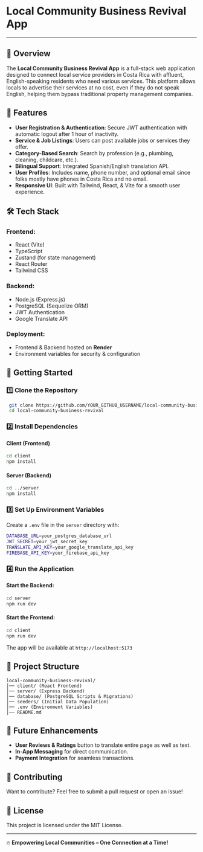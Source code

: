 # Local Community Business Revival App

---

## 📌 Overview
The **Local Community Business Revival App** is a full-stack web application designed to connect local service providers in Costa Rica with affluent, English-speaking residents who need various services. This platform allows locals to advertise their services at no cost, even if they do not speak English, helping them bypass traditional property management companies.

## 🎯 Features
- **User Registration & Authentication**: Secure JWT authentication with automatic logout after 1 hour of inactivity.
- **Service & Job Listings**: Users can post available jobs or services they offer.
- **Category-Based Search**: Search by profession (e.g., plumbing, cleaning, childcare, etc.).
- **Bilingual Support**: Integrated Spanish/English translation API.
- **User Profiles**: Includes name, phone number, and optional email since folks mostly have phones in Costa Rica and no email.
- **Responsive UI**: Built with Tailwind, React, & Vite for a smooth user experience.

## 🛠️ Tech Stack
### **Frontend:**
- React (Vite)
- TypeScript
- Zustand (for state management)
- React Router
- Tailwind CSS

### **Backend:**
- Node.js (Express.js)
- PostgreSQL (Sequelize ORM)
- JWT Authentication
- Google Translate API


### **Deployment:**
- Frontend & Backend hosted on **Render**
- Environment variables for security & configuration

## 🚀 Getting Started
### **1️⃣ Clone the Repository**
```sh
 git clone https://github.com/YOUR_GITHUB_USERNAME/local-community-business-revival.git
 cd local-community-business-revival
```

### **2️⃣ Install Dependencies**
#### Client (Frontend)
```sh
cd client
npm install
```
#### Server (Backend)
```sh
cd ../server
npm install
```

### **3️⃣ Set Up Environment Variables**
Create a `.env` file in the `server` directory with:
```sh
DATABASE_URL=your_postgres_database_url
JWT_SECRET=your_jwt_secret_key
TRANSLATE_API_KEY=your_google_translate_api_key
FIREBASE_API_KEY=your_firebase_api_key
```

### **4️⃣ Run the Application**
#### Start the Backend:
```sh
cd server
npm run dev
```
#### Start the Frontend:
```sh
cd client
npm run dev
```
The app will be available at `http://localhost:5173`

## 📂 Project Structure
```
local-community-business-revival/
│── client/ (React Frontend)
│── server/ (Express Backend)
│── database/ (PostgreSQL Scripts & Migrations)
│── seeders/ (Initial Data Population)
│── .env (Environment Variables)
│── README.md
```

## 📝 Future Enhancements
- **User Reviews & Ratings** button to translate entire page as well as text.
- **In-App Messaging** for direct communication.
- **Payment Integration** for seamless transactions.

## 🤝 Contributing
Want to contribute? Feel free to submit a pull request or open an issue!

## 📜 License
This project is licensed under the MIT License.

---
🔥 **Empowering Local Communities – One Connection at a Time!**




